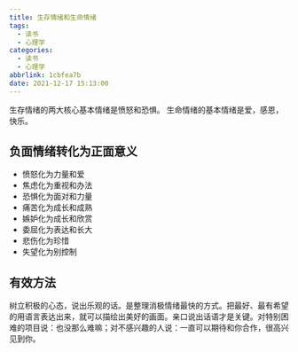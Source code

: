 ```yaml
---
title: 生存情绪和生命情绪
tags:
  - 读书
  - 心理学
categories:
  - 读书
  - 心理学
abbrlink: 1cbfea7b
date: 2021-12-17 15:13:00
---
```


生存情绪的两大核心基本情绪是愤怒和恐惧。
生命情绪的基本情绪是爱，感恩，快乐。

## 负面情绪转化为正面意义
* 愤怒化为力量和爱
* 焦虑化为重视和办法
* 恐惧化为面对和力量
* 痛苦化为成长和成熟
* 嫉妒化为成长和欣赏
* 委屈化为表达和长大
* 悲伤化为珍惜
* 失望化为别控制

## 有效方法
树立积极的心态，说出乐观的话。是整理消极情绪最快的方式。把最好、最有希望的用语言表达出来，就可以描绘出美好的画面。亲口说出话语才是关键。对特别困难的项目说：也没那么难嘛；对不感兴趣的人说：一直可以期待和你合作，很高兴见到你。
